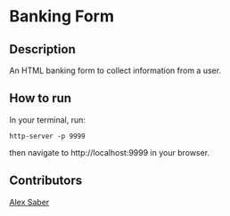 # Banking Form

## Description
An HTML banking form to collect information from a user.

## How to run
In your terminal, run: 
```
http-server -p 9999
```
then navigate to http://localhost:9999 in your browser.

## Contributors
[Alex Saber](http://github.com/alexsaber89)

